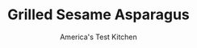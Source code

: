 ---
layout: ../../layouts/MarkdownPostLayout.astro
title: Grilled Sesame Asparagus
author: America's Test Kitchen
pubDate: 2023-03-15
description: "A sweet and savory glaze with good sesame flavor pairs perfectly with grilled asparagus."
image_url: https://res.cloudinary.com/hksqkdlah/image/upload/ar_1:1,c_fill,dpr_2.0,f_auto,fl_lossy.progressive.strip_profile,g_faces:auto,q_auto:low,w_344/6911_sfs-sesameasparagus-0002-279248
tags: ["Side Dishes","Vegetables","Grilling & Barbecue"]
calories: 559
protein: 3
carbohydrates: 7
fats: 
fiber: 2
ingredients: ["2 tablespoons, soy sauce","2 tablespoons, vegetable oil","2 teaspoons, light brown sugar","1 , garlic clove, minced","1/2 teaspoon, grated fresh ginger","1/8 teaspoon, red pepper flakes","1 pound, asparagus, trimmed","1 tablespoon, toasted sesame oil",", Salt and pepper","1 tablespoon, sesame seeds, toasted"]
serves: 4
time: "55 minutes"
instructions: ["Whisk soy sauce, vegetable oil, sugar, garlic, ginger, and pepper flakes in shallow dish. Add asparagus and toss until well coated. Let marinate at room temperature for at least 15 minutes or up to 1 hour.","Remove asparagus from dish (do not discard marinade) and grill over hot fire, turning frequently, until tender an lightly charred, 4 to 8 minutes.","Add grilled asparagus to dish with reserved marinade. Add sesame oil and toss until asparagus is well coated. Season with salt and pepper and sprinkle with sesame seeds. Serve."]
nutrition: ["286 mg Potassium","88 mg Phosphorus","56 mg Calcium","2 mg Iron","30 mg Magnesium","442 mg Sodium","11 g Fat","1 mg Niacin (B3)","6 g Monounsaturated","3 g Polyunsaturated","6 mg Vitamin C","1 g Saturated","2 g Fiber","62 µg Folate (food)","3 g Sugars","48 µg Vitamin K","112 g Water","7 g Carbs","62 µg Folate equivalent (total)","3 g Protein","2 mg Vitamin E","43 µg Vitamin A","139 kcal Energy","1 g Sugars, added","559 calories"]
notes: "Toast the sesame seeds in a dry skillet over medium heat, stirring frequently, until golden, about 5 minutes."
---